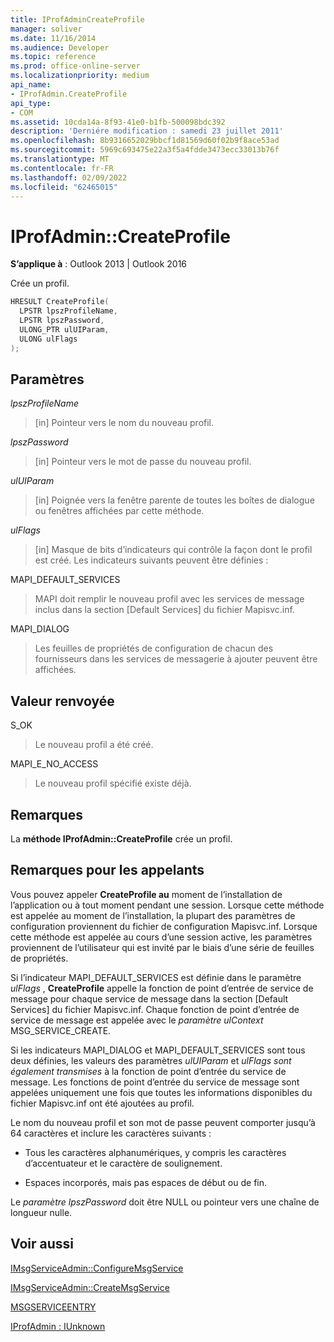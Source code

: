 ```yaml
---
title: IProfAdminCreateProfile
manager: soliver
ms.date: 11/16/2014
ms.audience: Developer
ms.topic: reference
ms.prod: office-online-server
ms.localizationpriority: medium
api_name:
- IProfAdmin.CreateProfile
api_type:
- COM
ms.assetid: 10cda14a-8f93-41e0-b1fb-500098bdc392
description: 'Derniére modification : samedi 23 juillet 2011'
ms.openlocfilehash: 8b9316652029bbcf1d81569d60f02b9f8ace53ad
ms.sourcegitcommit: 5969c693475e22a3f5a4fdde3473ecc33013b76f
ms.translationtype: MT
ms.contentlocale: fr-FR
ms.lasthandoff: 02/09/2022
ms.locfileid: "62465015"
---
```

# <a name="iprofadmincreateprofile"></a>IProfAdmin::CreateProfile

  
  
**S’applique à** : Outlook 2013 | Outlook 2016 
  
Crée un profil.
  
```cpp
HRESULT CreateProfile(
  LPSTR lpszProfileName,
  LPSTR lpszPassword,
  ULONG_PTR ulUIParam,
  ULONG ulFlags
);
```

## <a name="parameters"></a>Paramètres

 _lpszProfileName_
  
> [in] Pointeur vers le nom du nouveau profil.
    
 _lpszPassword_
  
> [in] Pointeur vers le mot de passe du nouveau profil. 
    
 _ulUIParam_
  
> [in] Poignée vers la fenêtre parente de toutes les boîtes de dialogue ou fenêtres affichées par cette méthode.
    
 _ulFlags_
  
> [in] Masque de bits d’indicateurs qui contrôle la façon dont le profil est créé. Les indicateurs suivants peuvent être définies :
    
MAPI_DEFAULT_SERVICES 
  
> MAPI doit remplir le nouveau profil avec les services de message inclus dans la section [Default Services] du fichier Mapisvc.inf.
    
MAPI_DIALOG 
  
> Les feuilles de propriétés de configuration de chacun des fournisseurs dans les services de messagerie à ajouter peuvent être affichées. 
    
## <a name="return-value"></a>Valeur renvoyée

S_OK 
  
> Le nouveau profil a été créé.
    
MAPI_E_NO_ACCESS 
  
> Le nouveau profil spécifié existe déjà.
    
## <a name="remarks"></a>Remarques

La **méthode IProfAdmin::CreateProfile** crée un profil. 
  
## <a name="notes-to-callers"></a>Remarques pour les appelants

Vous pouvez appeler **CreateProfile au** moment de l’installation de l’application ou à tout moment pendant une session. Lorsque cette méthode est appelée au moment de l’installation, la plupart des paramètres de configuration proviennent du fichier de configuration Mapisvc.inf. Lorsque cette méthode est appelée au cours d’une session active, les paramètres proviennent de l’utilisateur qui est invité par le biais d’une série de feuilles de propriétés. 
  
Si l’indicateur MAPI_DEFAULT_SERVICES est définie dans le paramètre _ulFlags_ , **CreateProfile** appelle la fonction de point d’entrée de service de message pour chaque service de message dans la section [Default Services] du fichier Mapisvc.inf. Chaque fonction de point d’entrée de service de message est appelée avec le  _paramètre ulContext_ MSG_SERVICE_CREATE. 
  
Si les indicateurs MAPI_DIALOG et MAPI_DEFAULT_SERVICES sont tous deux définies, les valeurs des paramètres _ulUIParam_ et  _ulFlags sont également transmises_ à la fonction de point d’entrée du service de message. Les fonctions de point d’entrée du service de message sont appelées uniquement une fois que toutes les informations disponibles du fichier Mapisvc.inf ont été ajoutées au profil. 
  
Le nom du nouveau profil et son mot de passe peuvent comporter jusqu’à 64 caractères et inclure les caractères suivants :
  
- Tous les caractères alphanumériques, y compris les caractères d’accentuateur et le caractère de soulignement.
    
- Espaces incorporés, mais pas espaces de début ou de fin.
    
Le  _paramètre lpszPassword_ doit être NULL ou pointeur vers une chaîne de longueur nulle. 
  
## <a name="see-also"></a>Voir aussi



[IMsgServiceAdmin::ConfigureMsgService](imsgserviceadmin-configuremsgservice.md)
  
[IMsgServiceAdmin::CreateMsgService](imsgserviceadmin-createmsgservice.md)
  
[MSGSERVICEENTRY](msgserviceentry.md)
  
[IProfAdmin : IUnknown](iprofadminiunknown.md)


